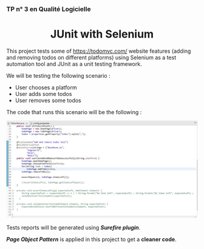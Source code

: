 ### TP n° 3 en Qualité Logicielle
<h1 align=center >
  JUnit with Selenium
</h1>

This project tests some of https://todomvc.com/ website features (adding and removing todos on different platforms) using Selenium as a test automation tool and JUnit as a unit testing framework.

We will be testing the following scenario :
- User chooses a platform
- User adds some todos
- User removes some todos

The code that runs this scenario will be the following :
<p align="center" >
  <img src="scenario.jpg" alt="Agile Development" >
</p>

Tests reports will be generated using ***Surefire plugin***.

***Page Object Pattern*** is applied in this project to get a **cleaner code**.
